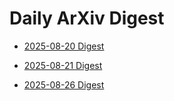 # Daily ArXiv Digest

- [2025-08-20 Digest](2025/08/20.md)

- [2025-08-21 Digest](2025/08/21.md)

- [2025-08-26 Digest](2025/08/26.md)
